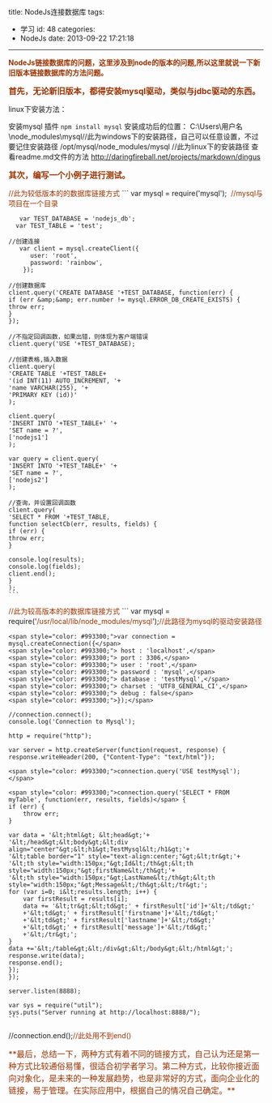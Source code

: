 title: NodeJs连接数据库
tags:
  - 学习
id: 48
categories:
  - NodeJs
date: 2013-09-22 17:21:18
---

<span style="color: #993300;">**NodeJs链接数据库的问题，这里涉及到node的版本的问题,所以这里就说一下新旧版本链接数据库的方法问题。**</span>

**<span style="color: #993300; font-size: 16px;">首先，无论新旧版本，都得安装mysql驱动，类似与jdbc驱动的东西。</span>**

linux下安装方法：
<div id="cnblogs_post_body">

安装mysql 插件
	```
	npm install mysql
	```
安装成功后的位置：
C:\Users\用户名\node_modules\mysql//此为windows下的安装路径，自己可以任意设置，不过要记住安装路径
/opt/mysql/node_modules/mysql //此为linux下的安装路径
查看readme.md文件的方法
http://daringfireball.net/projects/markdown/dingus

**<span style="color: #993300; font-size: 16px;">其次，编写一个小例子进行测试。</span>**

<span style="color: #993300; font-size: 14px;">//此为较低版本的的数据库链接方式</span>
	```
	var mysql = require('mysql'); <span style="color: #993300;"> //mysql与项目在一个目录</span>

	   var TEST_DATABASE = 'nodejs_db';  
	  var TEST_TABLE = 'test';  

	//创建连接
	   var client = mysql.createClient({  
	      user: 'root',  
	      password: 'rainbow',  
	    });  

	//创建数据库
	client.query('CREATE DATABASE '+TEST_DATABASE, function(err) {
	if (err &amp;&amp; err.number != mysql.ERROR_DB_CREATE_EXISTS) {
	throw err;
	}
	});

	//不指定回调函数，如果出错，则体现为客户端错误
	client.query('USE '+TEST_DATABASE);

	//创建表格,插入数据
	client.query(
	'CREATE TABLE '+TEST_TABLE+
	'(id INT(11) AUTO_INCREMENT, '+
	'name VARCHAR(255), '+
	'PRIMARY KEY (id))'
	);

	client.query(
	'INSERT INTO '+TEST_TABLE+' '+
	'SET name = ?',
	['nodejs1']
	);

	var query = client.query(
	'INSERT INTO '+TEST_TABLE+' '+
	'SET name = ?',
	['nodejs2']
	);

	//查询，并设置回调函数
	client.query(
	'SELECT * FROM '+TEST_TABLE,
	function selectCb(err, results, fields) {
	if (err) {
	throw err;
	}

	console.log(results);
	console.log(fields);
	client.end();
	}
	);
	```
<span style="color: #993300; font-size: 14px;">//此为较高版本的的数据库链接方式</span>
	```
	var mysql = require('<span style="color: #993300;">/usr/local/lib/node_modules/mysql</span>');<span style="color: #993300;">//此路径为mysql的驱动安装路径</span>

	<span style="color: #993300;">var connection = mysql.createConnection({</span>
	<span style="color: #993300;"> host : 'localhost',</span>
	<span style="color: #993300;"> port : 3306,</span>
	<span style="color: #993300;"> user : 'root',</span>
	<span style="color: #993300;"> password : 'mysql',</span>
	<span style="color: #993300;"> database : 'testMysql',</span>
	<span style="color: #993300;"> charset : 'UTF8_GENERAL_CI',</span>
	<span style="color: #993300;"> debug : false</span>
	<span style="color: #993300;">});</span>

	//connection.connect();
	console.log('Connection to Mysql');

	http = require("http");

	var server = http.createServer(function(request, response) {
	response.writeHeader(200, {"Content-Type": "text/html"});

	<span style="color: #993300;">connection.query('USE testMysql');</span>

	<span style="color: #993300;">connection.query('SELECT * FROM myTable', function(err, results, fields)</span> {
	if (err) {
		throw err;
	}

	var data = '&lt;html&gt; &lt;head&gt;'+
	'&lt;/head&gt;&lt;body&gt;&lt;div align="center"&gt;&lt;h1&gt;TestMysql&lt;/h1&gt;'+
	'&lt;table border="1" style="text-align:center;"&gt;&lt;tr&gt;'+
	'&lt;th style="width:150px;"&gt;Id&lt;/th&gt;&lt;th style="width:150px;"&gt;firstName&lt;/th&gt;'+
	'&lt;th style="width:150px;"&gt;LastName&lt;/th&gt;&lt;th style="width:150px;"&gt;Message&lt;/th&gt;&lt;/tr&gt;';
	for (var i=0; i&lt;results.length; i++) {
		var firstResult = results[i];
		data += '&lt;tr&gt;&lt;td&gt;' + firstResult['id']+'&lt;/td&gt;'
		+'&lt;td&gt;' + firstResult['firstname']+'&lt;/td&gt;'
		+'&lt;td&gt;' + firstResult['lastname']+'&lt;/td&gt;'
		+'&lt;td&gt;' + firstResult['message']+'&lt;/td&gt;'
		+'&lt;/tr&gt;';
	}
	data +='&lt;/table&gt;&lt;/div&gt;&lt;/body&gt;&lt;/html&gt;';
	response.write(data);
	response.end();
	});
	});

	server.listen(8888);

	var sys = require("util");
	sys.puts("Server running at http://localhost:8888/");
	```
//connection.end();<span style="color: #993300;">//此处用不到end()</span>
<div style="color: #993300; font-size: 16px;">**最后，总结一下，两种方式有着不同的链接方式，自己认为还是第一种方式比较通俗易懂，很适合初学者学习。第二种方式，比较你接近面向对象化，是未来的一种发展趋势，也是非常好的方式，面向企业化的链接，易于管理。在实际应用中，根据自己的情况自己确定。**</div>
</div>
<div id="MySignature"></div>
<div></div>
<div id="blog_post_info_block"></div>


